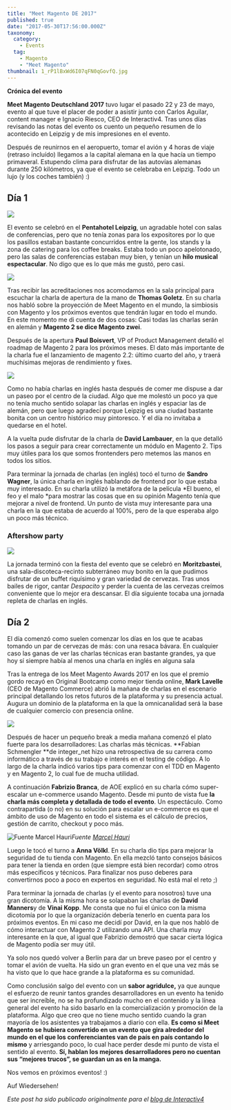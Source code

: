 ```yaml
---
title: "Meet Magento DE 2017"
published: true
date: "2017-05-30T17:56:00.000Z"
taxonomy:
  category:
    - Events
  tag:
    - Magento
    - "Meet Magento"
thumbnail: 1_rP1lBxWd6I07qFN0qGovfQ.jpg
---
```


**Crónica del evento**

**Meet Magento Deutschland 2017** tuvo lugar el pasado 22 y 23 de mayo, evento al que tuve el placer de poder a asistir junto con Carlos Aguilar, content manager e Ignacio Riesco, CEO de Interactiv4. Tras unos días revisando las notas del evento os cuento un pequeño resumen de lo acontecido en Leipzig y de mis impresiones en el evento.

Después de reunirnos en el aeropuerto, tomar el avión y 4 horas de viaje (retraso incluído) llegamos a la capital alemana en la que hacía un tiempo primaveral. Estupendo clima para disfrutar de las autovías alemanas durante 250 kilómetros, ya que el evento se celebraba en Leipzig. Todo un lujo (y los coches también) :)

## Día 1

![](1*e22BAX5bdXsmaHLaxuhMTQ.jpeg)

El evento se celebró en el **Pentahotel Leipzig**, un agradable hotel con salas de conferencias, pero que no tenía zonas para los expositores por lo que los pasillos estaban bastante concurridos entre la gente, los stands y la zona de catering para los coffee breaks. Estaba todo un poco apelotonado, pero las salas de conferencias estaban muy bien, y tenían un **hilo musical espectacular**. No digo que es lo que más me gustó, pero casi.

![](1*vOnpUx65L70ibw10mvD0dw.jpeg)

Tras recibir las acreditaciones nos acomodamos en la sala principal para escuchar la charla de apertura de la mano de **Thomas Goletz**. En su charla nos habló sobre la proyección de Meet Magento en el mundo, la simbiosis con Magento y los próximos eventos que tendrán lugar en todo el mundo. En este momento me di cuenta de dos cosas: Casi todas las charlas serán en alemán y **Magento 2 se dice Magento zwei**.

Después de la apertura **Paul Boisvert**, VP of Product Management detalló el roadmap de Magento 2 para los próximos meses. El dato más importante de la charla fue el lanzamiento de magento 2.2: último cuarto del año, y traerá muchísimas mejoras de rendimiento y fixes.

![](1*u0ZfYKow7eFmiOHWYwpR5A.jpeg)

Como no había charlas en inglés hasta después de comer me dispuse a dar un paseo por el centro de la ciudad. Algo que me molestó un poco ya que no tenía mucho sentido solapar las charlas en inglés y espaciar las de alemán, pero que luego agradecí porque Leipzig es una ciudad bastante bonita con un centro histórico muy pintoresco. Y el día no invitaba a quedarse en el hotel.

A la vuelta pude disfrutar de la charla de **David Lambauer**, en la que detalló los pasos a seguir para crear correctamente un módulo en Magento 2. Tips muy útiles para los que somos frontenders pero metemos las manos en todos los sitios.

Para terminar la jornada de charlas (en inglés) tocó el turno de **Sandro Wagner**, la única charla en inglés hablando de frontend por lo que estaba muy interesado. En su charla utilizó la metáfora de la película *El bueno, el feo y el malo *para mostrar las cosas que en su opinión Magento tenía que mejorar a nivel de frontend. Un punto de vista muy interesante para una charla en la que estaba de acuerdo al 100%, pero de la que esperaba algo un poco más técnico.

### Aftershow party

![](1*IzaKr2JTSH3gPgsuHh8GyA.jpeg)

La jornada terminó con la fiesta del evento que se celebró en **Moritzbastei**, una sala-discoteca-recinto subterráneo muy bonito en la que pudimos disfrutar de un buffet riquísimo y gran variedad de cervezas. Tras unos bailes de rigor, cantar _Despacito_ y perder la cuenta de las cervezas creímos conveniente que lo mejor era descansar. El día siguiente tocaba una jornada repleta de charlas en inglés.

## Día 2

El día comenzó como suelen comenzar los días en los que te acabas tomando un par de cervezas de más: con una resaca bávara. En cualquier caso las ganas de ver las charlas técnicas eran bastante grandes, ya que hoy sí siempre había al menos una charla en inglés en alguna sala

Tras la entrega de los Meet Magento Awards 2017 en los que el premio gordo recayó en Original Bootcamp como mejor tienda online, **Mark Lavelle** (CEO de Magento Commerce) abrió la mañana de charlas en el escenario principal detallando los retos futuros de la plataforma y su presencia actual. Augura un dominio de la plataforma en la que la omnicanalidad será la base de cualquier comercio con presencia online.

![](1*uNLRyAof79YS0BY5pjSEQw.jpeg)

Después de hacer un pequeño break a media mañana comenzó el plato fuerte para los desarrolladores: Las charlas más técnicas. **Fabian Schmengler **de integer_net hizo una retrospectiva de su carrera como informático a través de su trabajo e interés en el testing de código. A lo largo de la charla indicó varios tips para comenzar con el TDD en Magento y en Magento 2, lo cual fue de mucha utilidad.

A continuación **Fabrizio Branca**, de AOE explicó en su charla cómo super-escalar un e-commerce usando Magento. Desde mi punto de vista fue **la charla más completa y detallada de todo el evento**. Un espectáculo. Como contrapartida (o no) en su solución para escalar un e-commerce es que el ámbito de uso de Magento en todo el sistema es el cálculo de precios, gestión de carrito, checkout y poco más.

![Fuente [Marcel Hauri](undefined)](1*CN6old1tHoXFzIxhOpuVRg.jpeg)_Fuente [Marcel Hauri](undefined)_

Luego le tocó el turno a **Anna Völkl**. En su charla dio tips para mejorar la seguridad de tu tienda con Magento. En ella mezcló tanto consejos básicos para tener la tienda en orden (que siempre está bien recordar) como otros más específicos y técnicos. Para finalizar nos puso deberes para convertirnos poco a poco en expertos en seguridad. No está mal el reto ;)

Para terminar la jornada de charlas (y el evento para nosotros) tuve una gran dicotomía. A la misma hora se solapaban las charlas de **David Manners**y de **Vinai Kopp**. Me consta que no fui el único con la misma dicotomía por lo que la organización debería tenerlo en cuenta para los próximos eventos. En mi caso me decidí por David, en la que nos habló de cómo interactuar con Magento 2 utilizando una API. Una charla muy interesante en la que, al igual que Fabrizio demostró que sacar cierta lógica de Magento podía ser muy útil.

Ya solo nos quedó volver a Berlín para dar un breve paseo por el centro y tomar el avión de vuelta. Ha sido un gran evento en el que una vez más se ha visto que lo que hace grande a la plataforma es su comunidad.

Como conclusión salgo del evento con un **sabor agridulce,** ya que aunque el esfuerzo de reunir tantos grandes desarrolladores en un evento ha tenido que ser increíble, no se ha profundizado mucho en el contenido y la línea general del evento ha sido basarlo en la comercialización y promoción de la plataforma. Algo que creo que no tiene mucho sentido cuando la gran mayoría de los asistentes ya trabajamos a diario con ella. **Es como si Meet Magento se hubiera convertido en un evento que gira alrededor del mundo en el que los conferenciantes van de país en país contando lo mismo** y arriesgando poco, lo cual hace perder desde mi punto de vista el sentido al evento. **Sí, hablan los mejores desarrolladores pero no cuentan sus “mejores trucos”, se guardan un as en la manga.**

Nos vemos en próximos eventos! :)

Auf Wiedersehen!

_Este post ha sido publicado originalmente para el [blog de Interactiv4](http://www.interactiv4.com/blog-es/cronica-de-meet-magento-alemania-mm17de-por-ruben-rodriguez/)_
